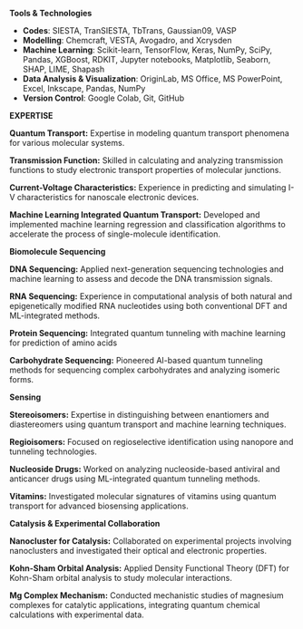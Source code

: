 **Tools & Technologies**
- **Codes**: SIESTA, TranSIESTA, TbTrans, Gaussian09, VASP
-  **Modelling**: Chemcraft, VESTA, Avogadro, and Xcrysden
- **Machine Learning**: Scikit-learn, TensorFlow, Keras, NumPy, SciPy, Pandas, XGBoost, RDKIT, Jupyter notebooks, Matplotlib, Seaborn, SHAP, LIME, Shapash
- **Data Analysis & Visualization**: OriginLab, MS Office, MS PowerPoint, Excel, Inkscape, Pandas, NumPy 
- **Version Control**: Google Colab, Git, GitHub

**EXPERTISE**

**Quantum Transport:** Expertise in modeling quantum transport phenomena for various molecular systems.

**Transmission Function:** Skilled in calculating and analyzing transmission functions to study electronic transport properties of molecular junctions.

**Current-Voltage Characteristics:** Experience in predicting and simulating I-V characteristics for nanoscale electronic devices.

**Machine Learning Integrated Quantum Transport:** Developed and implemented machine learning regression and classification algorithms to accelerate the process of single-molecule identification.

**Biomolecule Sequencing**

**DNA Sequencing:** Applied next-generation sequencing technologies and machine learning to assess and decode the DNA transmission  signals.

**RNA Sequencing:** Experience in computational analysis of both natural and epigenetically modified RNA nucleotides using both conventional DFT and ML-integrated methods.

**Protein Sequencing:** Integrated quantum tunneling with machine learning for prediction of amino acids

**Carbohydrate Sequencing:** Pioneered AI-based quantum tunneling methods for sequencing complex carbohydrates and analyzing isomeric forms.

**Sensing**

**Stereoisomers:** Expertise in distinguishing between enantiomers and diastereomers using quantum transport and machine learning techniques.

**Regioisomers:** Focused on regioselective identification using nanopore and tunneling technologies.

**Nucleoside Drugs:** Worked on analyzing nucleoside-based antiviral and anticancer drugs using ML-integrated quantum tunneling methods.

**Vitamins:** Investigated molecular signatures of vitamins using quantum transport for advanced biosensing applications.

**Catalysis & Experimental Collaboration**

**Nanocluster for Catalysis:** Collaborated on experimental projects involving nanoclusters and investigated their optical and electronic properties.

**Kohn-Sham Orbital Analysis:** Applied Density Functional Theory (DFT) for Kohn-Sham orbital analysis to study molecular interactions. 

**Mg Complex Mechanism:** Conducted mechanistic studies of magnesium complexes for catalytic applications, integrating quantum chemical calculations with experimental data.
